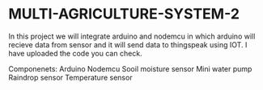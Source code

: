 # MULTI-AGRICULTURE-SYSTEM-2
In this project we will integrate arduino and nodemcu in which arduino will recieve data from sensor and it will send data to thingspeak using IOT. 
I have uploaded the code you can check.

Componenets:
Arduino
Nodemcu
Sooil moisture sensor
Mini water pump
Raindrop sensor
Temperature sensor

